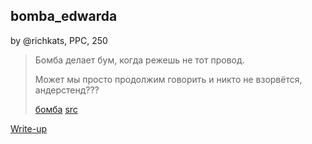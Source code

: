 ## bomba_edwarda
by @richkats, PPC, 250

> Бомба делает бум, когда режешь не тот провод. 
> 
> Может мы просто продолжим говорить и никто не взорвётся, андерстенд???
> 
> [бомба](http://surctf.ru:1999/)
> [src](src)

[Write-up](WRITEUP.md)